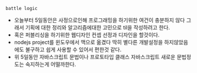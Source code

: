 `battle logic`
- 오늘부터 5일동안은 사정으로인해 프로그래밍을 하기위한 여건이 충분하지 않다 그래서 기획에 대한 정리와 알고리즘에대한 고민으로 til을 작성하려고 한다.
- 혹은 퍼블리싱을 하기위한 웹디자인 컨셉 선정과 디자인을 할것이다.
- nodejs project를 윈도우에서 맥으로 옮겼다 딱히 별다른 개발설정을 하지않았음에도 불구하고 쉽게 사용할 수 있어서 편한것 같다.
- 위 5일동안 자바스크립트 문법이나 프로토타입 클래스 자바스크립트 새로운 문법정도는 숙지하는게 어떨까한다.